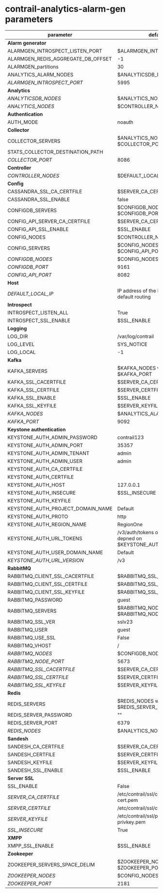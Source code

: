 # contrail-analytics-alarm-gen parameters

| parameter                          | default                                                                 |
| ---------------------------------- | ----------------------------------------------------------------------- |
| **Alarm generator**                |                                                                         |
| ALARMGEN_INTROSPECT_LISTEN_PORT    | $ALARMGEN_INTROSPECT_PORT                                               |
| ALARMGEN_REDIS_AGGREGATE_DB_OFFSET | -1                                                                      |
| ALARMGEN_partitions                | 30                                                                      |
| ANALYTICS_ALARM_NODES              | $ANALYTICSDB_NODES                                                      |
| *ALARMGEN_INTROSPECT_PORT*         | 5995                                                                    |
| **Analytics**                      |                                                                         |
| *ANALYTICSDB_NODES*                | $ANALYTICS_NODES                                                        |
| *ANALYTICS_NODES*                  | $CONTROLLER_NODES                                                       |
| **Authentication**                 |                                                                         |
| AUTH_MODE                          | noauth                                                                  |
| **Collector**                      |                                                                         |
| COLLECTOR_SERVERS                  | $ANALYTICS_NODES with $COLLECTOR_PORT                                   |
| STATS_COLLECTOR_DESTINATION_PATH   |                                                                         |
| *COLLECTOR_PORT*                   | 8086                                                                    |
| **Controller**                     |                                                                         |
| *CONTROLLER_NODES*                 | $DEFAULT_LOCAL_IP                                                       |
| **Config**                         |                                                                         |
| CASSANDRA_SSL_CA_CERTFILE          | $SERVER_CA_CERTFILE                                                     |
| CASSANDRA_SSL_ENABLE               | false                                                                   |
| CONFIGDB_SERVERS                   | $CONFIGDB_NODES with $CONFIGDB_PORT                                     |
| CONFIG_API_SERVER_CA_CERTFILE      | $SERVER_CA_CERTFILE                                                     |
| CONFIG_API_SSL_ENABLE              | $SSL_ENABLE                                                             |
| CONFIG_NODES                       | $CONTROLLER_NODES                                                       |
| CONFIG_SERVERS                     | $CONFIG_NODES with $CONFIG_API_PORT                                     |
| *CONFIGDB_NODES*                   | $CONFIG_NODES                                                           |
| *CONFIGDB_PORT*                    | 9161                                                                    |
| *CONFIG_API_PORT*                  | 8082                                                                    |
| **Host**                           |                                                                         |
| *DEFAULT_LOCAL_IP*                 | IP address of the NIC performs default routing                          |
| **Introspect**                     |                                                                         |
| INTROSPECT_LISTEN_ALL              | True                                                                    |
| INTROSPECT_SSL_ENABLE              | $SSL_ENABLE                                                             |
| **Logging**                        |                                                                         |
| LOG_DIR                            | /var/log/contrail                                                       |
| LOG_LEVEL                          | SYS_NOTICE                                                              |
| LOG_LOCAL                          | -1                                                                      |
| **Kafka**                          |                                                                         |
| KAFKA_SERVERS                      | $KAFKA_NODES whith $KAFKA_PORT                                          |
| KAFKA_SSL_CACERTFILE               | $SERVER_CA_CERTFILE                                                     |
| KAFKA_SSL_CERTFILE                 | $SERVER_CERTFILE                                                        |
| KAFKA_SSL_ENABLE                   | $SSL_ENABLE                                                             |
| KAFKA_SSL_KEYFILE                  | $SERVER_KEYFILE                                                         |
| *KAFKA_NODES*                      | $ANALYTICS_ALARM_NODES                                                  |
| *KAFKA_PORT*                       | 9092                                                                    |
| **Keystone authentication**        |                                                                         |
| KEYSTONE_AUTH_ADMIN_PASSWORD       | contrail123                                                             |
| KEYSTONE_AUTH_ADMIN_PORT           | 35357                                                                   |
| KEYSTONE_AUTH_ADMIN_TENANT         | admin                                                                   |
| KEYSTONE_AUTH_ADMIN_USER           | admin                                                                   |
| KEYSTONE_AUTH_CA_CERTFILE          |                                                                         |
| KEYSTONE_AUTH_CERTFILE             |                                                                         |
| KEYSTONE_AUTH_HOST                 | 127.0.0.1                                                               |
| KEYSTONE_AUTH_INSECURE             | $SSL_INSECURE                                                           |
| KEYSTONE_AUTH_KEYFILE              |                                                                         |
| KEYSTONE_AUTH_PROJECT_DOMAIN_NAME  | Default                                                                 |
| KEYSTONE_AUTH_PROTO                | http                                                                    |
| KEYSTONE_AUTH_REGION_NAME          | RegionOne                                                               |
| KEYSTONE_AUTH_URL_TOKENS           | /v3/auth/tokens or /v2.0/tokens in depned on $KEYSTONE_AUTH_URL_VERSION |
| KEYSTONE_AUTH_USER_DOMAIN_NAME     | Default                                                                 |
| *KEYSTONE_AUTH_URL_VERSION*        | /v3                                                                     |
| **RabbitMQ**                       |                                                                         |
| RABBITMQ_CLIENT_SSL_CACERTFILE     | $RABBITMQ_SSL_CACERTFILE                                                |
| RABBITMQ_CLIENT_SSL_CERTFILE       | $RABBITMQ_SSL_CERTFILE                                                  |
| RABBITMQ_CLIENT_SSL_KEYFILE        | $RABBITMQ_SSL_KEYFILE                                                   |
| RABBITMQ_PASSWORD                  | guest                                                                   |
| RABBITMQ_SERVERS                   | $RABBITMQ_NODES with $RABBITMQ_NODE_PORT                                |
| RABBITMQ_SSL_VER                   | sslv23                                                                  |
| RABBITMQ_USER                      | guest                                                                   |
| RABBITMQ_USE_SSL                   | False                                                                   |
| RABBITMQ_VHOST                     | /                                                                       |
| *RABBITMQ_NODES*                   | $CONFIGDB_NODES                                                         |
| *RABBITMQ_NODE_PORT*               | 5673                                                                    |
| *RABBITMQ_SSL_CACERTFILE*          | $SERVER_CA_CERTFILE                                                     |
| *RABBITMQ_SSL_CERTFILE*            | $SERVER_CERTFILE                                                        |
| *RABBITMQ_SSL_KEYFILE*             | $SERVER_KEYFILE                                                         |
| **Redis**                          |                                                                         |
| REDIS_SERVERS                      | $REDIS_NODES with $REDIS_SERVER_PORT                                    |
| REDIS_SERVER_PASSWORD              | ""                                                                      |
| REDIS_SERVER_PORT                  | 6379                                                                    |
| *REDIS_NODES*                      | $ANALYTICS_NODES                                                        |
| **Sandesh**                        |                                                                         |
| SANDESH_CA_CERTFILE                | $SERVER_CA_CERTFILE                                                     |
| SANDESH_CERTFILE                   | $SERVER_CERTFILE                                                        |
| SANDESH_KEYFILE                    | $SERVER_KEYFILE                                                         |
| SANDESH_SSL_ENABLE                 | $SSL_ENABLE                                                             |
| **Server SSL**                     |                                                                         |
| SSL_ENABLE                         | False                                                                   |
| *SERVER_CA_CERTFILE*               | /etc/contrail/ssl/certs/ca-cert.pem                                     |
| *SERVER_CERTFILE*                  | /etc/contrail/ssl/certs/server.pem                                      |
| *SERVER_KEYFILE*                   | /etc/contrail/ssl/private/server-privkey.pem                            |
| *SSL_INSECURE*                     | True                                                                    |
| **XMPP**                           |                                                                         |
| XMPP_SSL_ENABLE                    | $SSL_ENABLE                                                             |
| **Zookeeper**                      |                                                                         |
| ZOOKEEPER_SERVERS_SPACE_DELIM      | $ZOOKEEPER_NODES with $ZOOKEEPER_PORT                                   |
| *ZOOKEEPER_NODES*                  | $CONFIG_NODES                                                           |
| *ZOOKEEPER_PORT*                   | 2181                                                                    |
